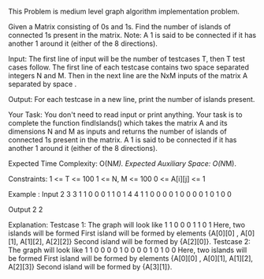This Problem is medium level graph algorithm implementation problem.

Given a Matrix consisting of 0s and 1s. Find the number of islands of connected 1s present in the matrix. 
Note: A 1 is said to be connected if it has another 1 around it (either of the 8 directions).

Input:
The first line of input will be the number of testcases T, then T test cases follow. The first line of each testcase contains two space separated integers N and M. Then in the next line are the NxM inputs of the matrix A separated by space .

Output:
For each testcase in a new line, print the number of islands present.

Your Task:
You don't need to read input or print anything. Your task is to complete the function findIslands() which takes the matrix A and its dimensions N and M as inputs and returns the number of islands of connected 1s present in the matrix. A 1 is said to be connected if it has another 1 around it (either of the 8 directions).

Expected Time Complexity: O(N*M).
Expected Auxiliary Space: O(N*M).

Constraints:
1 <= T <= 100
1 <= N, M <= 100
0 <= A[i][j] <= 1

Example :
Input
2
3 3
1 1 0 0 0 1 1 0 1
4 4
1 1 0 0 0 0 1 0 0 0 0 1 0 1 0 0

Output
2
2

Explanation:
Testcase 1: The graph will look like
1 1 0
0 0 1
1 0 1
Here, two islands will be formed
First island will be formed by elements {A[0][0] ,  A[0][1], A[1][2], A[2][2]}
Second island will be formed by {A[2][0]}.
Testcase 2: The graph will look like
1 1 0 0
0 0 1 0
0 0 0 1
0 1 0 0
Here, two islands will be formed
First island will be formed by elements {A[0][0] ,  A[0][1], A[1][2], A[2][3]}
Second island will be formed by {A[3][1]}.
